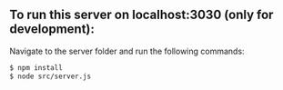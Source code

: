 
## To run this server on localhost:3030 (only for development):

Navigate to the server folder and run the following commands:

```bash
$ npm install
$ node src/server.js
```